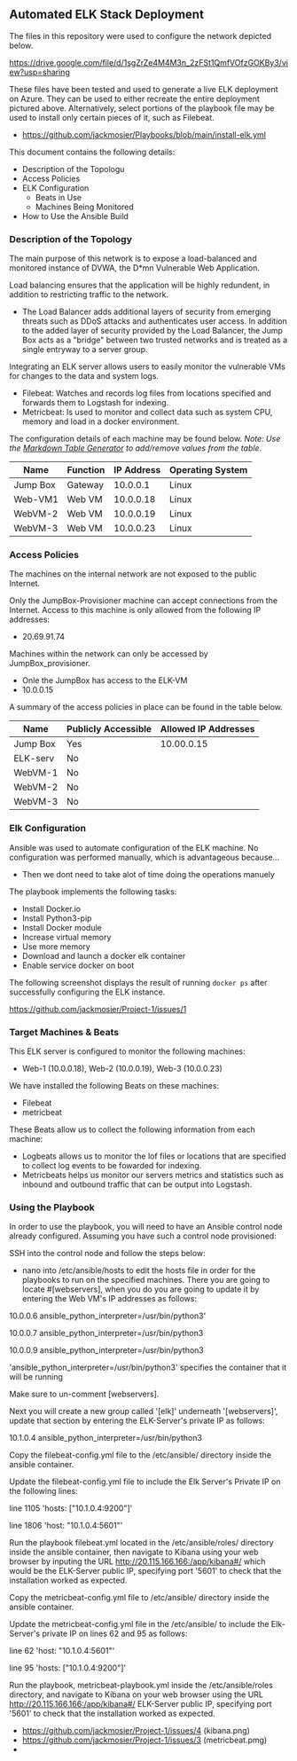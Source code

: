 ## Automated ELK Stack Deployment

The files in this repository were used to configure the network depicted below.

https://drive.google.com/file/d/1sgZrZe4M4M3n_2zFSt1QmfVOfzGOKBy3/view?usp=sharing

These files have been tested and used to generate a live ELK deployment on Azure. They can be used to either recreate the entire deployment pictured above. Alternatively, select portions of the playbook file may be used to install only certain pieces of it, such as Filebeat.

  - https://github.com/jackmosier/Playbooks/blob/main/install-elk.yml

This document contains the following details:
- Description of the Topologu
- Access Policies
- ELK Configuration
  - Beats in Use
  - Machines Being Monitored
- How to Use the Ansible Build


### Description of the Topology

The main purpose of this network is to expose a load-balanced and monitored instance of DVWA, the D*mn Vulnerable Web Application.

Load balancing ensures that the application will be highly redundent, in addition to restricting traffic to the network.
- The Load Balancer adds additional layers of security from emerging threats such as DDoS attacks and authenticates user access. In addition to the added layer of security provided by the Load Balancer, the Jump Box acts as a "bridge" between two trusted networks and is treated as a single entryway to a server group.

Integrating an ELK server allows users to easily monitor the vulnerable VMs for changes to the data and system logs.
- Filebeat: Watches and records log files from locations specified and forwards them to Logstash for indexing.
- Metricbeat: Is used to monitor and collect data such as system CPU, memory and load in a docker environment.

The configuration details of each machine may be found below.
_Note: Use the [Markdown Table Generator](http://www.tablesgenerator.com/markdown_tables) to add/remove values from the table_.

| Name     | Function | IP Address | Operating System |
|----------|----------|------------|------------------|
| Jump Box | Gateway  | 10.0.0.1   | Linux            |
| Web-VM1  | Web VM   | 10.0.0.18  | Linux            |
| WebVM-2  | Web VM   | 10.0.0.19  | Linux            |
| WebVM-3  | Web VM   | 10.0.0.23  | Linux            |

### Access Policies

The machines on the internal network are not exposed to the public Internet. 

Only the JumpBox-Provisioner machine can accept connections from the Internet. Access to this machine is only allowed from the following IP addresses:
- 20.69.91.74

Machines within the network can only be accessed by JumpBox_provisioner.
- Onle the JumpBox has access to the ELK-VM
- 10.0.0.15

A summary of the access policies in place can be found in the table below.

| Name     | Publicly Accessible | Allowed IP Addresses |
|----------|---------------------|----------------------|
| Jump Box | Yes                 | 10.00.0.15           |  
| ELK-serv | No                  |                      |
| WebVM-1  | No                  |                      |
| WebVM-2  | No                  |                      |
| WebVM-3  | No                  |                      |

### Elk Configuration

Ansible was used to automate configuration of the ELK machine. No configuration was performed manually, which is advantageous because...
- Then we dont need to take alot of time doing the operations manuely

The playbook implements the following tasks:
- Install Docker.io
- Install Python3-pip
- Install Docker module
- Increase virtual memory
- Use more memory
- Download and launch a docker elk container
- Enable service docker on boot

The following screenshot displays the result of running `docker ps` after successfully configuring the ELK instance.

https://github.com/jackmosier/Project-1/issues/1

### Target Machines & Beats
This ELK server is configured to monitor the following machines:
- Web-1 (10.0.0.18), Web-2 (10.0.0.19), Web-3 (10.0.0.23)

We have installed the following Beats on these machines:
- Filebeat
- metricbeat

These Beats allow us to collect the following information from each machine:
- Logbeats allows us to monitor the lof files or locations that are specified to collect log events to be fowarded for indexing.
- Metricbeats helps us monitor our servers metrics and statistics such as inbound and outbound traffic that can be output into Logstash.

### Using the Playbook
In order to use the playbook, you will need to have an Ansible control node already configured. Assuming you have such a control node provisioned: 

SSH into the control node and follow the steps below:
- nano into /etc/ansible/hosts to edit the hosts file in order for the playbooks to run on the specified machines. There you are going to locate #[webservers], when you do you are going to update it by entering the Web VM's IP addresses as follows:

10.0.0.6 ansible_python_interpreter=/usr/bin/python3'

10.0.0.7 ansible_python_interpreter=/usr/bin/python3

10.0.0.9 ansible_python_interpreter=/usr/bin/python3

'ansible_python_interpreter=/usr/bin/python3' specifies the container that it will be running

Make sure to un-comment [webservers].

Next you will create a new group called '[elk]' underneath '[webservers]', update that section by entering the ELK-Server's private IP as follows:

10.1.0.4 ansible_python_interpreter=/usr/bin/python3

Copy the filebeat-config.yml file to the /etc/ansible/ directory inside the ansible container.

Update the filebeat-config.yml file to include the Elk Server's Private IP on the following lines:

line 1105 'hosts: ["10.1.0.4:9200"]'

line 1806 'host: "10.1.0.4:5601"'

Run the playbook filebeat.yml located in the /etc/ansible/roles/ directory inside the ansible container, then navigate to Kibana using your web browser by inputing the URL http://20.115.166.166:/app/kibana#/ which would be the ELK-Server public IP, specifying port '5601' to check that the installation worked as expected.

Copy the metricbeat-config.yml file to /etc/ansible/ directory inside the ansible container.

Update the metricbeat-config.yml file in the /etc/ansible/ to include the Elk-Server's private IP on lines 62 and 95 as follows:

line 62 'host: "10.1.0.4:5601"'

line 95 'hosts: ["10.1.0.4:9200"]'

Run the playbook, metricbeat-playbook.yml inside the /etc/ansible/roles directory, and navigate to Kibana on your web browser using the URL http://20.115.166.166:/app/kibana#/ ELK-Server public IP, specifying port '5601' to check that the installation worked as expected.

- https://github.com/jackmosier/Project-1/issues/4 (kibana.png)
- https://github.com/jackmosier/Project-1/issues/3 (metricbeat.pmg)
- 
